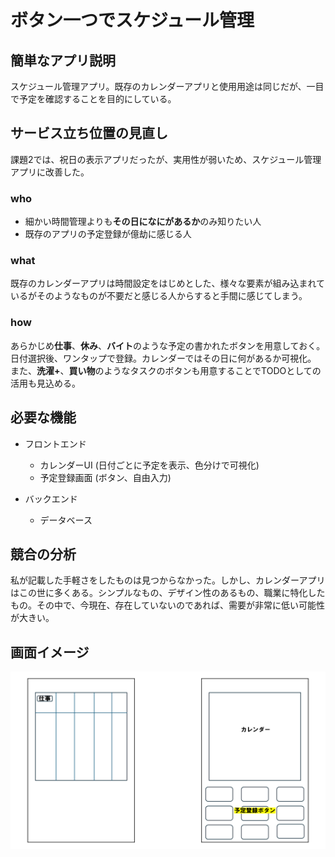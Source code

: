# ボタン一つでスケジュール管理

## 簡単なアプリ説明
スケジュール管理アプリ。既存のカレンダーアプリと使用用途は同じだが、一目で予定を確認することを目的にしている。

## サービス立ち位置の見直し
課題2では、祝日の表示アプリだったが、実用性が弱いため、スケジュール管理アプリに改善した。

### who
- 細かい時間管理よりも**その日になにがあるか**のみ知りたい人
- 既存のアプリの予定登録が億劫に感じる人

### what
既存のカレンダーアプリは時間設定をはじめとした、様々な要素が組み込まれているがそのようなものが不要だと感じる人からすると手間に感じてしまう。

### how
あらかじめ**仕事**、**休み**、**バイト**のような予定の書かれたボタンを用意しておく。日付選択後、ワンタップで登録。カレンダーではその日に何があるか可視化。
また、**洗濯+**、**買い物**のようなタスクのボタンも用意することでTODOとしての活用も見込める。

## 必要な機能
- フロントエンド
  - カレンダーUI (日付ごとに予定を表示、色分けで可視化)
  - 予定登録画面 (ボタン、自由入力)

- バックエンド
  - データベース


## 競合の分析
私が記載した手軽さをしたものは見つからなかった。しかし、カレンダーアプリはこの世に多くある。シンプルなもの、デザイン性のあるもの、職業に特化したもの。その中で、今現在、存在していないのであれば、需要が非常に低い可能性が大きい。

## 画面イメージ
![img](img.png)